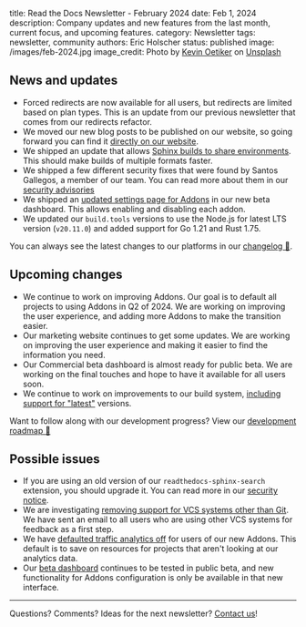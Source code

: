 title: Read the Docs Newsletter - February 2024
date: Feb 1, 2024
description: Company updates and new features from the last month, current focus, and upcoming features.
category: Newsletter
tags: newsletter, community
authors: Eric Holscher
status: published
image: /images/feb-2024.jpg
image_credit: Photo by <a href="https://unsplash.com/@kevinoetiker?utm_content=creditCopyText&utm_medium=referral&utm_source=unsplash">Kevin Oetiker</a> on <a href="https://unsplash.com/photos/snow-covered-brown-trees-_AL1zHGc5_Q?utm_content=creditCopyText&utm_medium=referral&utm_source=unsplash">Unsplash</a>


## News and updates

* Forced redirects are now available for all users, but redirects are limited based on plan types. This is an update from our previous newsletter that comes from our redirects refactor.
* We moved our new blog posts to be published on our website, so going forward you can find it [directly on our website](https://about.readthedocs.org/blog/).
* We shipped an update that allows [Sphinx builds to share environments](https://github.com/readthedocs/readthedocs.org/pull/11073). This should make builds of multiple formats faster.
* We shipped a few different security fixes that were found by Santos Gallegos, a member of our team. You can read more about them in our [security advisories](https://github.com/readthedocs/readthedocs.org/security/advisories)
* We shipped an [updated settings page for Addons](https://github.com/readthedocs/readthedocs.org/pull/11031) in our new beta dashboard. This allows enabling and disabling each addon.
* We updated our `build.tools` versions to use the Node.js for latest LTS version (`v20.11.0`) and added support for Go 1.21 and Rust 1.75.

You can always see the latest changes to our platforms in our [changelog 📃](https://docs.readthedocs.io/page/changelog.html).

## Upcoming changes

- We continue to work on improving Addons. Our goal is to default all projects to using Addons in Q2 of 2024. We are working on improving the user experience, and adding more Addons to make the transition easier.
- Our marketing website continues to get some updates. We are working on improving the user experience and making it easier to find the information you need.
- Our Commercial beta dashboard is almost ready for public beta. We are working on the final touches and hope to have it available for all users soon.
- We continue to work on improvements to our build system, [including support for "latest"](https://github.com/readthedocs/readthedocs.org/issues/8861) versions.

Want to follow along with our development progress? View our [development roadmap 📍️](https://github.com/orgs/readthedocs/projects/156/views/1)

## Possible issues

- If you are using an old version of our `readthedocs-sphinx-search` extension, you should upgrade it. You can read more in our [security notice](https://github.com/readthedocs/readthedocs-sphinx-search/security/advisories/GHSA-xgfm-fjx6-62mj).
- We are investigating [removing support for VCS systems other than Git](https://github.com/readthedocs/readthedocs.org/issues/8840). We have sent an email to all users who are using other VCS systems for feedback as a first step.
- We have [defaulted traffic analytics off](https://github.com/readthedocs/readthedocs.org/pull/11056) for users of our new Addons. This default is to save on resources for projects that aren't looking at our analytics data.
- Our [beta dashboard](https://beta.readthedocs.org/) continues to be tested in public beta, and new functionality for Addons configuration is only be available in that new interface.

-----

Questions? Comments? Ideas for the next newsletter? [Contact us](mailto:hello@readthedocs.org)!
